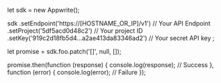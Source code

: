 let sdk = new Appwrite();

sdk
    .setEndpoint('https://[HOSTNAME_OR_IP]/v1') // Your API Endpoint
    .setProject('5df5acd0d48c2') // Your project ID
    .setKey('919c2d18fb5d4...a2ae413da83346ad2') // Your secret API key
;

let promise = sdk.foo.patch('[]', null, []);

promise.then(function (response) {
    console.log(response); // Success
}, function (error) {
    console.log(error); // Failure
});